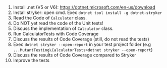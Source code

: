 ﻿1. Install .net (V5 or V6): https://dotnet.microsoft.com/en-us/download
2. Install stryker: open cmd. Exec `dotnet tool install -g dotnet-stryker`
3. Read the Code of `Calculator` class.
4. Do NOT yet read the code of the Unit tests!
5. Discuss the implementation of `Calculator` class.
6. Run CalculatorTests with Code Coverage
7. Discuss the results of Code Coverage (still, do not read the tests)
8. Exec `dotnet stryker --open-report` in your test project folder (e.g `...MutantTesting\CalculatorTests>dotnet stryker --open-report`)
9. Discuss the results of Code Coverage compared to Stryker
10. Improve the tests
